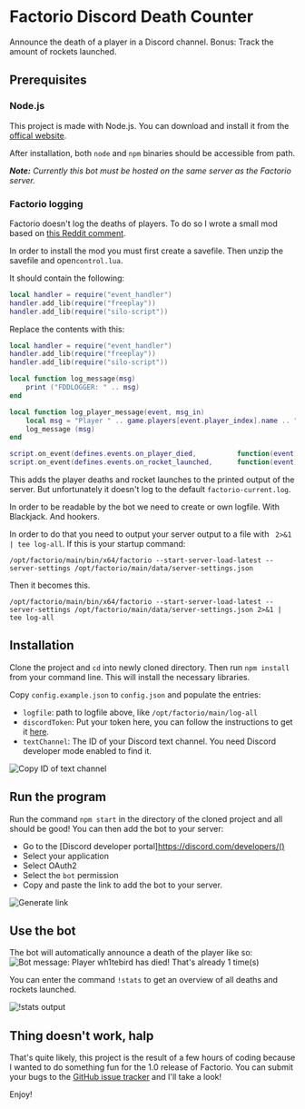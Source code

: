 # Factorio Discord Death Counter

Announce the death of a player in a Discord channel. Bonus: Track the amount of rockets launched.

## Prerequisites

### Node.js

This project is made with Node.js. You can download and install it from the [offical website](https://nodejs.org/en/).

After installation, both `node` and `npm` binaries should be accessible from path.

_**Note:** Currently this bot must be hosted on the same server as the Factorio server._

### Factorio logging

Factorio doesn't log the deaths of players. To do so I wrote a small mod based on [this Reddit comment](https://www.reddit.com/r/factorio/comments/6pqfxq/is_there_a_way_to_have_deaths_in_multiplayer/dkrpwv4/).

In order to install the mod you must first create a savefile. Then unzip the savefile and open`control.lua`.

It should contain the following: 
```lua
local handler = require("event_handler")
handler.add_lib(require("freeplay"))
handler.add_lib(require("silo-script"))
```

Replace the contents with this:

```lua
local handler = require("event_handler")
handler.add_lib(require("freeplay"))
handler.add_lib(require("silo-script"))

local function log_message(msg)
	print ("FDDLOGGER: " .. msg)
end

local function log_player_message(event, msg_in)
	local msg = "Player " .. game.players[event.player_index].name .. " " .. msg_in
	log_message (msg)
end

script.on_event(defines.events.on_player_died,			function(event) log_player_message(event, "died") end)
script.on_event(defines.events.on_rocket_launched,		function(event) log_message("A rocket was launched") end)
```

This adds the player deaths and rocket launches to the printed output of the server. But unfortunately it doesn't log to the default `factorio-current.log`.

In order to be readable by the bot we need to create or own logfile. With Blackjack. And hookers.

In order to do that you need to output your server output to a file with ` 2>&1 | tee log-all`. If this is your startup command:

```/opt/factorio/main/bin/x64/factorio --start-server-load-latest --server-settings /opt/factorio/main/data/server-settings.json```

Then it becomes this.

```/opt/factorio/main/bin/x64/factorio --start-server-load-latest --server-settings /opt/factorio/main/data/server-settings.json 2>&1 | tee log-all```

## Installation

Clone the project and `cd` into newly cloned directory. Then run `npm install` from your command line. This will install the necessary libraries.

Copy `config.example.json` to `config.json` and populate the entries:
- `logfile`: path to logfile above, like `/opt/factorio/main/log-all`
- `discordToken`: Put your token here, you can follow the instructions to get it [here](https://www.writebots.com/discord-bot-token/).
- `textChannel`: The ID of your Discord text channel. You need Discord developer mode enabled to find it.

![Copy ID of text channel](https://i.imgur.com/mXppqKZ.png)

## Run the program

Run the command `npm start` in the directory of the cloned project and all should be good! You can then add the bot to your server:

- Go to the [Discord developer portal]https://discord.com/developers/()
- Select your application 
- Select OAuth2
- Select the `bot` permission
- Copy and paste the link to add the bot to your server.

![Generate link](https://i.imgur.com/5StHNC4.png)

## Use the bot

The bot will automatically announce a death of the player like so:
![Bot message: Player wh1tebird has died! That's already 1 time(s)](https://i.imgur.com/q7SlwnV.png)

You can enter the command `!stats` to get an overview of all deaths and rockets launched.

![!stats output](https://i.imgur.com/HlY7hN0.png)

## Thing doesn't work, halp

That's quite likely, this project is the result of a few hours of coding because I wanted to do something fun for the 1.0 release of Factorio. You can submit your bugs to the [GitHub issue tracker](https://github.com/DrSkunk/factorio-discord-death-counter/issues) and I'll take a look!

Enjoy!